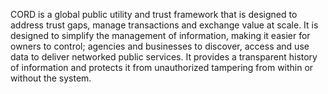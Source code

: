 CORD is a global public utility and trust framework that is designed to address trust gaps, manage transactions and exchange value at scale. It is designed to simplify the management of information, making it easier for owners to control; agencies and businesses to discover, access and use data to deliver networked public services. It provides a transparent history of information and protects it from unauthorized tampering from within or without the system.

